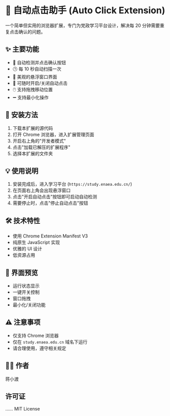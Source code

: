 # 🎯 自动点击助手 (Auto Click Extension)

一个简单但实用的浏览器扩展，专门为党政学习平台设计，解决每 20 分钟需要重复点击确认的问题。

## ✨ 主要功能

- 🤖 自动检测并点击确认按钮
- 🕒 每 10 秒自动扫描一次
- 🎨 美观的悬浮窗口界面
- 🔄 可随时开启/关闭自动点击
- 🖱️ 支持拖拽移动位置
- ➖ 支持最小化操作

## 🚀 安装方法

1. 下载本扩展的源代码
2. 打开 Chrome 浏览器，进入扩展管理页面
3. 开启右上角的"开发者模式"
4. 点击"加载已解压的扩展程序"
5. 选择本扩展的文件夹

## 💡 使用说明

1. 安装完成后，进入学习平台 (`https://study.enaea.edu.cn/`)
2. 在页面右上角会出现悬浮窗口
3. 点击"开启自动点击"按钮即可启动自动检测
4. 需要停止时，点击"停止自动点击"按钮

## 🛠️ 技术特性

- 使用 Chrome Extension Manifest V3
- 纯原生 JavaScript 实现
- 优雅的 UI 设计
- 低资源占用

## 🎨 界面预览

- 运行状态显示
- 一键开关控制
- 窗口拖拽
- 最小化/关闭功能

## ⚠️ 注意事项

- 仅支持 Chrome 浏览器
- 仅在 `study.enaea.edu.cn` 域名下运行
- 请合理使用，遵守相关规定

## 👨‍💻 作者

蒋小渡

## 许可证

……
MIT License 
